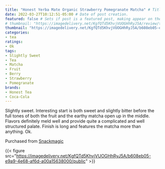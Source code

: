```yaml
---
title: "Honest Yerba Mate Organic Strawberry Pomegranate Matcha" # Title of the blog post.
date: 2022-03-27T10:12:51-05:00 # Date of post creation.
featured: false # Sets if post is a featured post, making appear on the home page side bar.
# thumbnail: "https://imagedelivery.net/KgfQTd5KhvjVUOGHhRyJ5A/review/thumbs/honest-yerba-mate-strawberry-pomegranate.jpg" # Sets thumbnail image appearing inside card on homepage.
thumbnail: "https://imagedelivery.net/KgfQTd5KhvjVUOGHhRyJ5A/b608eb05-e9a9-4e68-af6d-a00a15638000/thumb"
categories:
- tea
ratings:
- Ok
tags:
- Slightly Sweet
- Tea
- Matcha
- Fruit
- Berry
- Strawberry
- Pomegranate
brands:
- Honest Tea
- Coca-Cola
---
```


Slightly sweet. Interesting start is both sweet and slightly bitter before the full tones of both the fruit and the earthy matcha open up in the middle. Flavors definitely meld well and provide quite a complicated and well structured palate. Finish is long and features the matcha more than anything. Ok.

Purchased from [Snackmagic](https://www.snackmagic.com)

{{< figure src="https://imagedelivery.net/KgfQTd5KhvjVUOGHhRyJ5A/b608eb05-e9a9-4e68-af6d-a00a15638000/public" >}}
